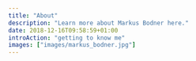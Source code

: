 ```yaml
---
title: "About"
description: "Learn more about Markus Bodner here."
date: 2018-12-16T09:58:59+01:00
introAction: "getting to know me"
images: ["images/markus_bodner.jpg"]
---
```

